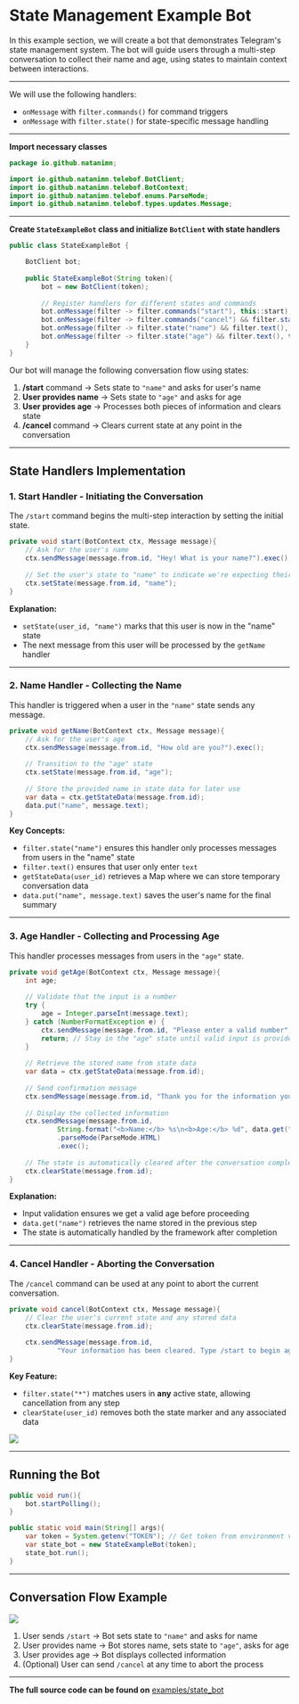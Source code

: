 # State Management Example Bot

In this example section, we will create a bot that demonstrates Telegram's state management system. The bot will guide users through a multi-step conversation to collect their name and age, using states to maintain context between interactions.

---

We will use the following handlers:

* `onMessage` with `filter.commands()` for command triggers
* `onMessage` with `filter.state()` for state-specific message handling

---

**Import necessary classes**

```java
package io.github.natanimn;

import io.github.natanimn.telebof.BotClient;
import io.github.natanimn.telebof.BotContext;
import io.github.natanimn.telebof.enums.ParseMode;
import io.github.natanimn.telebof.types.updates.Message;
```

---

**Create `StateExampleBot` class and initialize `BotClient` with state handlers**

```java
public class StateExampleBot {

    BotClient bot;
    
    public StateExampleBot(String token){
        bot = new BotClient(token);
        
        // Register handlers for different states and commands
        bot.onMessage(filter -> filter.commands("start"), this::start);
        bot.onMessage(filter -> filter.commands("cancel") && filter.state("*"), this::cancel);
        bot.onMessage(filter -> filter.state("name") && filter.text(), this::getName);
        bot.onMessage(filter -> filter.state("age") && filter.text(), this::getAge);
    }
}
```

Our bot will manage the following conversation flow using states:

1. **/start** command → Sets state to `"name"` and asks for user's name
2. **User provides name** → Sets state to `"age"` and asks for age
3. **User provides age** → Processes both pieces of information and clears state
4. **/cancel** command → Clears current state at any point in the conversation

---

## State Handlers Implementation

### 1. Start Handler - Initiating the Conversation

The `/start` command begins the multi-step interaction by setting the initial state.

```java
private void start(BotContext ctx, Message message){
    // Ask for the user's name
    ctx.sendMessage(message.from.id, "Hey! What is your name?").exec();
    
    // Set the user's state to "name" to indicate we're expecting their name next
    ctx.setState(message.from.id, "name");
}
```

**Explanation:**

- `setState(user_id, "name")` marks that this user is now in the "name" state
- The next message from this user will be processed by the `getName` handler

---

### 2. Name Handler - Collecting the Name

This handler is triggered when a user in the `"name"` state sends any message.

```java
private void getName(BotContext ctx, Message message){
    // Ask for the user's age
    ctx.sendMessage(message.from.id, "How old are you?").exec();
    
    // Transition to the "age" state
    ctx.setState(message.from.id, "age");
    
    // Store the provided name in state data for later use
    var data = ctx.getStateData(message.from.id);
    data.put("name", message.text);
}
```

**Key Concepts:**

- `filter.state("name")` ensures this handler only processes messages from users in the "name" state
- `filter.text()` ensures that user only enter `text`
- `getStateData(user_id)` retrieves a Map where we can store temporary conversation data
- `data.put("name", message.text)` saves the user's name for the final summary

---

### 3. Age Handler - Collecting and Processing Age

This handler processes messages from users in the `"age"` state.

```java
private void getAge(BotContext ctx, Message message){
    int age;
    
    // Validate that the input is a number
    try {
        age = Integer.parseInt(message.text);
    } catch (NumberFormatException e) {
        ctx.sendMessage(message.from.id, "Please enter a valid number").exec();
        return; // Stay in the "age" state until valid input is provided
    }
    
    // Retrieve the stored name from state data
    var data = ctx.getStateData(message.from.id);
    
    // Send confirmation message
    ctx.sendMessage(message.from.id, "Thank you for the information you have provided.").exec();
    
    // Display the collected information
    ctx.sendMessage(message.from.id, 
            String.format("<b>Name:</b> %s\n<b>Age:</b> %d", data.get("name"), age))
            .parseMode(ParseMode.HTML)
            .exec();
            
    // The state is automatically cleared after the conversation completes
    ctx.clearState(message.from.id);
}
```

**Explanation:**

- Input validation ensures we get a valid age before proceeding
- `data.get("name")` retrieves the name stored in the previous step
- The state is automatically handled by the framework after completion

---

### 4. Cancel Handler - Aborting the Conversation

The `/cancel` command can be used at any point to abort the current conversation.

```java
private void cancel(BotContext ctx, Message message){
    // Clear the user's current state and any stored data
    ctx.clearState(message.from.id);
    
    ctx.sendMessage(message.from.id, 
            "Your information has been cleared. Type /start to begin again.").exec();
}
```

**Key Feature:**

- `filter.state("*")` matches users in **any** active state, allowing cancellation from any step
- `clearState(user_id)` removes both the state marker and any associated data


<img src="https://natanimn.github.io/telebof/img/s2.png">

---

## Running the Bot

```java
public void run(){
    bot.startPolling();
}

public static void main(String[] args){
    var token = System.getenv("TOKEN"); // Get token from environment variable
    var state_bot = new StateExampleBot(token);
    state_bot.run();
}
```

---

## Conversation Flow Example

<img src="https://natanimn.github.io/telebof/img/s1.png">

1. User sends `/start` → Bot sets state to `"name"` and asks for name
2. User provides name → Bot stores name, sets state to `"age"`, asks for age
3. User provides age → Bot displays collected information
4. (Optional) User can send `/cancel` at any time to abort the process

---

**The full source code can be found on** [examples/state_bot](https://github.com/natanimn/telebof/blob/main/examples/long-polling/src/main/java/io/github/natanimn/StateExampleBotBot.java)